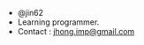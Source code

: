 - @jin62
- Learning programmer.
- Contact : jhong.imp@gmail.com

<!---
jin62/jin62 is a ✨ special ✨ repository because its `README.md` (this file) appears on your GitHub profile.
You can click the Preview link to take a look at your changes.
--->
